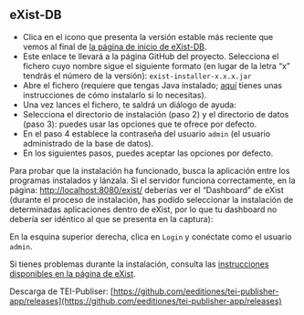 eXist-DB
--------

*   Clica en el icono que presenta la versión estable más reciente que vemos al final de [la página de inicio de eXist-DB](http://exist-db.org/exist/apps/homepage/index.html). 
*   Este enlace te llevará a la página GitHub del proyecto. Selecciona el fichero cuyo nombre sigue el siguiente formato (en lugar de la letra “x” tendrás el número de la versión): `exist-installer-x.x.x.jar`
*   Abre el fichero (requiere que tengas Java instalado; [aquí](https://www.java.com/en/download/help/download_options.html) tienes unas instrucciones de cómo instalarlo si lo necesitas).
*   Una vez lances el fichero, te saldrá un diálogo de ayuda:  
*   Selecciona el directorio de instalación (paso 2) y el directorio de datos (paso 3): puedes usar las opciones que te ofrece por defecto.
*   En el paso 4 establece la contraseña del usuario `admin` (el usuario administrado de la base de datos).
*   En los siguientes pasos, puedes aceptar las opciones por defecto.

Para probar que la instalación ha funcionado, busca la aplicación entre los programas instalados y lánzala. Si el servidor funciona correctamente, en la página: [http://localhost:8080/exist/](http://localhost:8080/exist/) deberías ver el “Dashboard” de eXist (durante el proceso de instalación, has podido seleccionar la instalación de determinadas aplicaciones dentro de eXist, por lo que tu dashboard no debería ser idéntico al que se presenta en la captura):  

En la esquina superior derecha, clica en `Login` y conéctate como el usuario `admin`.  

Si tienes problemas durante la instalación, consulta las [instrucciones disponibles en la página de eXist](https://exist-db.org/exist/apps/doc/basic-installation).

Descarga de TEI-Publiser: [https://github.com/eeditiones/tei-publisher-app/releases](https://github.com/eeditiones/tei-publisher-app/releases)
